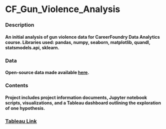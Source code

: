 # CF_Gun_Violence_Analysis
### Description
#### An initial analysis of gun violence data for CareerFoundry Data Analytics course. Libraries used: pandas, numpy, seaborn, matplotlib, quandl, statsmodels.api, sklearn.
### Data
#### Open-source data made available [here](https://www.kaggle.com/datasets/jameslko/gun-violence-data).
### Contents
#### Project includes project information documents, Jupyter notebook scripts, visualizations, and a Tableau dashboard outlining the exploration of one hypothesis.
### [Tableau Link](https://public.tableau.com/views/GunViolenceintheUS_16695645261840/GunViolenceintheUS?:language=en-US&publish=yes&:display_count=n&:origin=viz_share_link)

